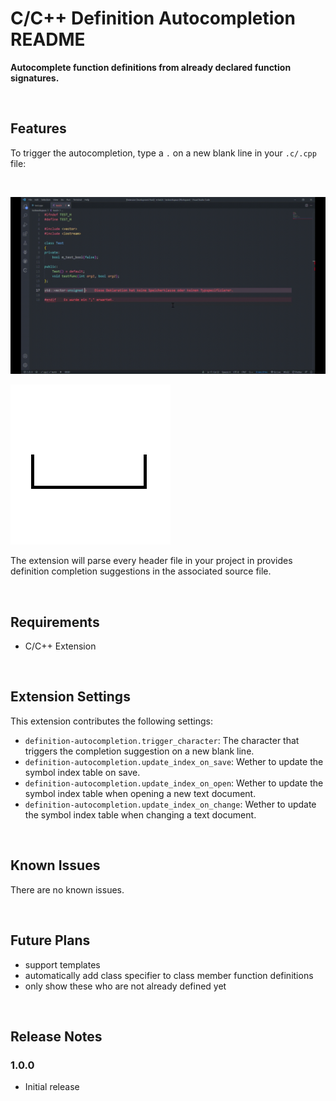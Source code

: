 # C/C++ Definition Autocompletion README

**Autocomplete function definitions from already declared function signatures.**

<br>

## Features

To trigger the autocompletion, type a `.` on a new blank line in your `.c/.cpp` file:

<br>

![feature X](images/definition-autocompletion-demo.gif)

![](images/icon.png)

The extension will parse every header file in your project in provides definition completion suggestions in the associated source file.

<br>

## Requirements

- C/C++ Extension

<br>

## Extension Settings

This extension contributes the following settings:

* `definition-autocompletion.trigger_character`: The character that triggers the completion suggestion on a new blank line.
* `definition-autocompletion.update_index_on_save`: Wether to update the symbol index table on save.
* `definition-autocompletion.update_index_on_open`: Wether to update the symbol index table when opening a new text document.
* `definition-autocompletion.update_index_on_change`: Wether to update the symbol index table when changing a text document.

<br>

## Known Issues

There are no known issues.

<br>

## Future Plans

- support templates
- automatically add class specifier to class member function definitions
- only show these who are not already defined yet




<br>

## Release Notes

### 1.0.0

 - Initial release

